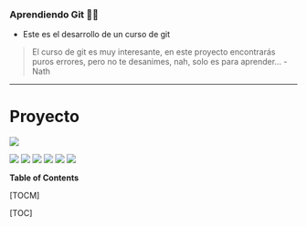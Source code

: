 ### Aprendiendo Git  🏳️‍🌈 


- Este es el desarrollo de un curso de git
> El curso de git es muy interesante, en este proyecto encontrarás puros errores, pero no te desanimes, nah, solo es para aprender... -Nath


------------


# Proyecto

 ![](https://i.ibb.co/M5HvzgV/mano-1.png) 

![](https://img.shields.io/github/stars/pandao/editor.md.svg) ![](https://img.shields.io/github/forks/pandao/editor.md.svg) ![](https://img.shields.io/github/tag/pandao/editor.md.svg) ![](https://img.shields.io/github/release/pandao/editor.md.svg) ![](https://img.shields.io/github/issues/pandao/editor.md.svg) ![](https://img.shields.io/bower/v/editor.md.svg)


**Table of Contents**

[TOCM]

[TOC]
